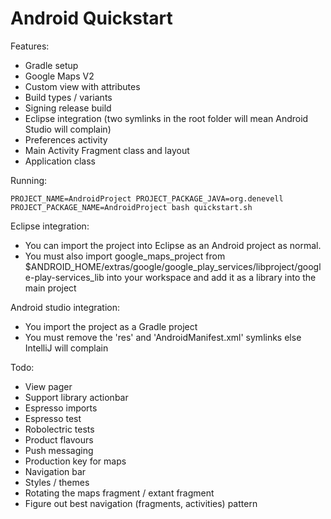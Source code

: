 Android Quickstart
==================

Features:

- Gradle setup
- Google Maps V2
- Custom view with attributes
- Build types / variants
- Signing release build
- Eclipse integration (two symlinks in the root folder will mean Android Studio will complain)
- Preferences activity
- Main Activity Fragment class and layout
- Application class

Running:

	PROJECT_NAME=AndroidProject PROJECT_PACKAGE_JAVA=org.denevell PROJECT_PACKAGE_NAME=AndroidProject bash quickstart.sh

Eclipse integration:

- You can import the project into Eclipse as an Android project as normal.
- You must also import google_maps_project from $ANDROID_HOME/extras/google/google_play_services/libproject/google-play-services_lib into your workspace and add it as a library into the main project

Android studio integration:

- You import the project as a Gradle project
- You must remove the 'res' and 'AndroidManifest.xml' symlinks else IntelliJ will complain 

Todo:

- View pager
- Support library actionbar
- Espresso imports
- Espresso test
- Robolectric tests
- Product flavours
- Push messaging
- Production key for maps
- Navigation bar
- Styles / themes
- Rotating the maps fragment / extant fragment
- Figure out best navigation (fragments, activities) pattern
